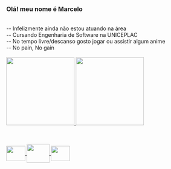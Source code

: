 ### Olá! meu nome é Marcelo
<div style="display: inline_block"><br>
-- Infelizmente ainda não estou atuando na área <br>
-- Cursando Engenharia de Software na UNICEPLAC <br>
-- No tempo livre/descanso gosto jogar ou assistir algum anime <br>
-- No pain, No gain <br>
</div>


<div style="display: inline_block"><br>
</div>
<div>
 <a href="https://github.com/marcelo914">
 <img height="180em" src="https://github-readme-stats.vercel.app/api?username=marcelo914&show_icons=true&theme=radical&include_all_commits=true&count_private=true"/>
 <img height="180em" src="https://github-readme-stats.vercel.app/api/top-langs/?username=marcelo914&layout=compact&langs_count=7&theme=radical"/>
</div>
 
 ##
 
 <div style="display: inline_block"><br>
 <img align="center" height="40" width="50" src="https://cdn.jsdelivr.net/gh/devicons/devicon/icons/ruby/ruby-plain.svg">
 <img align="center" height="50" width="60" src="https://cdn.jsdelivr.net/gh/devicons/devicon/icons/rails/rails-plain-wordmark.svg">
 <img align="center" height="40" width="50" src="https://cdn.jsdelivr.net/gh/devicons/devicon/icons/javascript/javascript-original.svg">
 </div>
 
 
 
